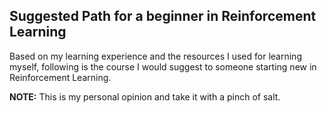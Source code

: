 
## Suggested Path for a beginner in Reinforcement Learning

Based on my learning experience and the resources I used for learning myself, following is the course I would suggest to someone starting new in Reinforcement Learning.

**NOTE:** This is my personal opinion and take it with a pinch of salt.

